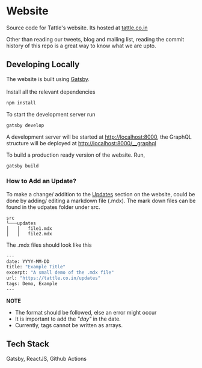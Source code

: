# Website

Source code for Tattle's website. Its hosted at [tattle.co.in](https://tattle.co.in/)

Other than reading our tweets, blog and mailing list, reading the commit history of this repo is a great way to know what we are upto.

## Developing Locally

The website is built using [Gatsby](https://www.gatsbyjs.com/).
<br><br>
Install all the relevant dependencies

```sh
npm install
```

To start the development server run 
```sh
gatsby develop
``` 
A development server will be started at [http://localhost:8000](http://localhost:8000), the GraphQL structure will be deployed at [http://localhost:8000/__graphql](http://localhost:8000/__graphql) 

To build a production ready version of the website. Run, 
```sh
gatsby build
```

### How to Add an Update?
To make a change/ addition to the [Updates](https://tattle.co.in/updates) section on the website, could be done by adding/ editing a markdown file (.mdx).
The mark down files can be found in the udpates folder under src.
```
src   
└───updates
│   │   file1.mdx
│   │   file2.mdx
```
The .mdx files should look like this
```sh
---
date: YYYY-MM-DD
title: "Example Title"
excerpt: "A small demo of the .mdx file"
url: "https://tattle.co.in/updates"
tags: Demo, Example
---
```
**NOTE** 
- The format should be followed, else an error might occur
- It is important to add the _"day"_ in the date. 
- Currently, tags cannot be written as arrays. 

## Tech Stack

Gatsby, ReactJS, Github Actions
